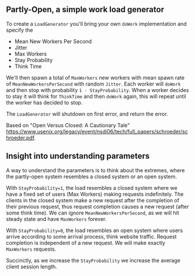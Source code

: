 Partly-Open, a simple work load generator
---
To create a `LoadGenerator` you'll bring your own `doWork` implementation and specify the 
* Mean New Workers Per Second
* Jitter
* Max Workers
* Stay Probability
* Think Time

We'll then spawn a total of `MaxWorkers` new workers with mean spawn rate of `MeanNewWorkersPerSecond` with random `Jitter`.
Each worker will `doWork` and then stop with probability `1 - StayProbability`.
When a worker decides to stay it will think for `ThinkTime` and then `doWork` again, this will repeat until the worker has decided to stop.

The `LoadGenerator` will shutdown on first error, and return the error.

Based on "Open Versus Closed: A Cautionary Tale"
<https://www.usenix.org/legacy/event/nsdi06/tech/full_papers/schroeder/schroeder.pdf>.

Insight into understanding parameters
---
A way to understand the parameters is to think about the extremes, where the partly-open system resembles a closed system or an open system.

With `StayProbability=1`, the load resembles a closed system where we have a fixed set of users (Max Workers) making requests indefinitely.
The clients in the closed system make a new request after the completion of their previous request, thus request completion causes a new request (after some think time).
We can ignore `MeanNewWorkersPerSecond`, as we will hit steady state and have `MaxWorkers` forever.

With `StayProbability=0`, the load resembles an open system where users arrive according to some arrival process, think website traffic.
Request completion is independent of a new request.
We will make exactly `MaxWorkers` requests. 

Succinctly, as we increase the `StayProbability` we increase the average client session length.
